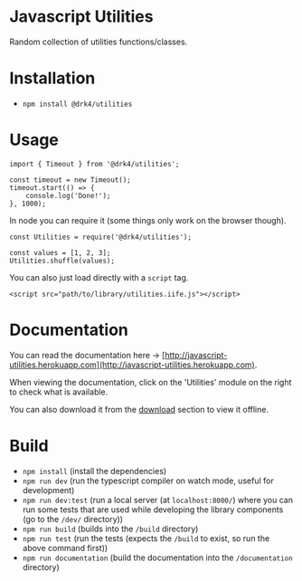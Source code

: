 # Javascript Utilities

Random collection of utilities functions/classes.

# Installation

-   `npm install @drk4/utilities`

# Usage

```
import { Timeout } from '@drk4/utilities';

const timeout = new Timeout();
timeout.start(() => {
    console.log('Done!');
}, 1000);
```

In node you can require it (some things only work on the browser though).

```
const Utilities = require('@drk4/utilities');

const values = [1, 2, 3];
Utilities.shuffle(values);
```

You can also just load directly with a `script` tag.

```
<script src="path/to/library/utilities.iife.js"></script>
```

# Documentation

You can read the documentation here -> [http://javascript-utilities.herokuapp.com](http://javascript-utilities.herokuapp.com).

When viewing the documentation, click on the 'Utilities' module on the right to check what is available.

You can also download it from the [download](https://bitbucket.org/drk4/javascript_utilities/downloads/) section to view it offline.

# Build

-   `npm install` (install the dependencies)
-   `npm run dev` (run the typescript compiler on watch mode, useful for development)
-   `npm run dev:test` (run a local server (at `localhost:8000/`) where you can run some tests that are used while developing the library components (go to the `/dev/` directory))
-   `npm run build` (builds into the `/build` directory)
-   `npm run test` (run the tests (expects the `/build` to exist, so run the above command first))
-   `npm run documentation` (build the documentation into the `/documentation` directory)
